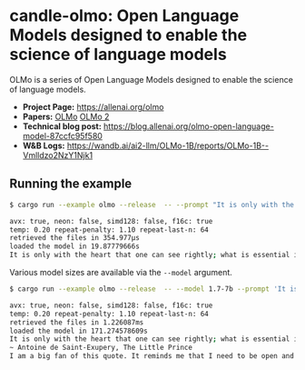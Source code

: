# candle-olmo: Open Language Models designed to enable the science of language models

OLMo is a series of Open Language Models designed to enable the science of language models.

- **Project Page:** https://allenai.org/olmo
- **Papers:** [OLMo](https://arxiv.org/abs/2402.00838) [OLMo 2](https://arxiv.org/abs/2501.00656)
- **Technical blog post:** https://blog.allenai.org/olmo-open-language-model-87ccfc95f580
- **W&B Logs:** https://wandb.ai/ai2-llm/OLMo-1B/reports/OLMo-1B--Vmlldzo2NzY1Njk1
<!-- - **Press release:** TODO -->

## Running the example

```bash
$ cargo run --example olmo --release  -- --prompt "It is only with the heart that one can see rightly"

avx: true, neon: false, simd128: false, f16c: true
temp: 0.20 repeat-penalty: 1.10 repeat-last-n: 64
retrieved the files in 354.977µs
loaded the model in 19.87779666s
It is only with the heart that one can see rightly; what is essential is invisible to the eye.
```

Various model sizes are available via the `--model` argument.

```bash
$ cargo run --example olmo --release  -- --model 1.7-7b --prompt 'It is only with the heart that one can see rightly'

avx: true, neon: false, simd128: false, f16c: true
temp: 0.20 repeat-penalty: 1.10 repeat-last-n: 64
retrieved the files in 1.226087ms
loaded the model in 171.274578609s
It is only with the heart that one can see rightly; what is essential is invisible to the eye.”
~ Antoine de Saint-Exupery, The Little Prince
I am a big fan of this quote. It reminds me that I need to be open and aware of my surroundings in order to truly appreciate them.
```

